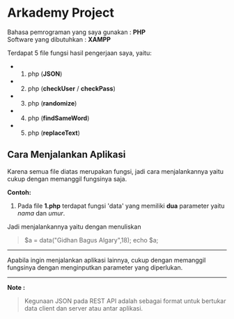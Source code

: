 # Arkademy Project

Bahasa pemrograman yang saya gunakan : **PHP** <br>
Software yang dibutuhkan : **XAMPP**

Terdapat 5 file fungsi hasil pengerjaan saya, yaitu:

 - 1. php (**JSON**)
 - 2. php (**checkUser** / **checkPass**)
 - 3. php (**randomize**)
 - 4. php (**findSameWord**)
 - 5. php (**replaceText**)
 
 
## Cara Menjalankan Aplikasi

Karena semua file diatas merupakan fungsi, jadi cara menjalankannya yaitu cukup dengan memanggil fungsinya saja.

**Contoh:** 

 1. Pada file **1.php** terdapat fungsi 'data' yang memiliki **dua** parameter yaitu *nama* dan *umur*.

Jadi menjalankannya yaitu dengan menuliskan

> $a = data("Gidhan Bagus Algary",18);
> echo $a;
<hr>
Apabila ingin menjalankan aplikasi lainnya, cukup dengan memanggil fungsinya dengan menginputkan parameter yang diperlukan.
<hr>

**Note :** 

> Kegunaan JSON pada REST API adalah sebagai format untuk bertukar data client dan server atau antar aplikasi.

